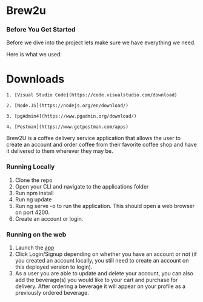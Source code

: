 <h1> Brew2u </h1>

<h3> Before You Get Started </h3>
<p>Before we dive into the project lets make sure we have everything we need.</p>
<p>Here is what we used:</p>

# Downloads
    1. [Visual Studio Code](https://code.visualstudio.com/download)

    2. [Node.JS](https://nodejs.org/en/download/)

    3. [pgAdmin4](https://www.pgadmin.org/download/)

    4. [Postman](https://www.getpostman.com/apps)
<p>
Brew2U is a coffee delivery service application that allows the user to create an account and order coffee from their favorite coffee shop and have it delivered to them wherever they may be.
</p>
<h3> Running Locally </h3>

1. Clone the repo
2. Open your CLI and navigate to the applications folder
3. Run npm install
4. Run ng update
5. Run ng serve -o to run the application. This should open a web browser on port 4200.
6. Create an account or login.

<h3> Running on the web </h3>

1. Launch the [app](https://brew2uclient.herokuapp.com/)
2. Click Login/Signup depending on whether you have an account or not (if you created an account locally, you still need to create an      account on this deployed version to login).
3. As a user you are able to update and delete your account, you can also add the beverage(s) you would like to your cart and purchase      for delivery. After ordering a beverage it will appear on your profile as a previously ordered beverage.
